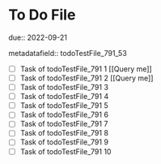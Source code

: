 # To Do File

due:: 2022-09-21

metadatafield:: todoTestFile_791_53

- [ ] Task of todoTestFile_791 1 [[Query me]]
- [ ] Task of todoTestFile_791 2 [[Query me]]
- [ ] Task of todoTestFile_791 3
- [ ] Task of todoTestFile_791 4
- [ ] Task of todoTestFile_791 5
- [ ] Task of todoTestFile_791 6
- [ ] Task of todoTestFile_791 7
- [ ] Task of todoTestFile_791 8
- [ ] Task of todoTestFile_791 9
- [ ] Task of todoTestFile_791 10